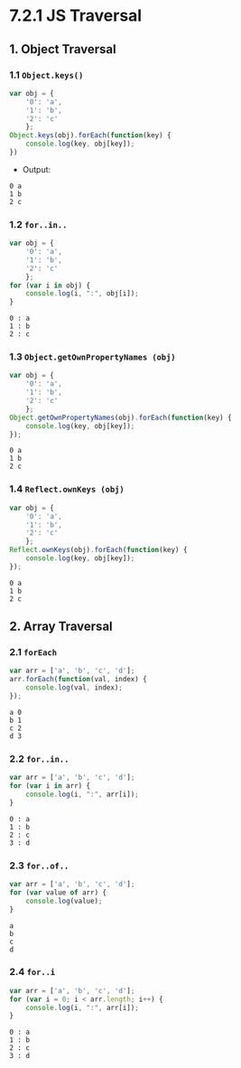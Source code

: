 # 7.2.1 JS Traversal

## 1. Object Traversal

### 1.1 `Object.keys()`

```javascript
var obj = {
    '0': 'a',
    '1': 'b',
    '2': 'c'
    };
Object.keys(obj).forEach(function(key) {
    console.log(key, obj[key]);
})
```

* Output:

```text
0 a
1 b
2 c
```

### 1.2 `for..in..`

```javascript
var obj = {
    '0': 'a',
    '1': 'b',
    '2': 'c'
    };
for (var i in obj) {
    console.log(i, ":", obj[i]);
}
```

```text
0 : a
1 : b
2 : c
```

### 1.3 `Object.getOwnPropertyNames (obj)`

```javascript
var obj = {
    '0': 'a',
    '1': 'b',
    '2': 'c'
    };
Object.getOwnPropertyNames(obj).forEach(function(key) {
    console.log(key, obj[key]);
});
```

```text
0 a
1 b
2 c
```

### 1.4 `Reflect.ownKeys (obj)`

```javascript
var obj = {
    '0': 'a',
    '1': 'b',
    '2': 'c'
    };
Reflect.ownKeys(obj).forEach(function(key) {
    console.log(key, obj[key]);
});
```

```text
0 a
1 b
2 c
```

## 2. Array Traversal

### 2.1 `forEach`

```javascript
var arr = ['a', 'b', 'c', 'd'];
arr.forEach(function(val, index) {
    console.log(val, index);
});
```

```text
a 0
b 1
c 2
d 3
```

### 2.2 `for..in..`

```javascript
var arr = ['a', 'b', 'c', 'd'];
for (var i in arr) {
    console.log(i, ":", arr[i]);
}
```

```text
0 : a
1 : b
2 : c
3 : d
```

### 2.3 `for..of..`

```javascript
var arr = ['a', 'b', 'c', 'd'];
for (var value of arr) {
    console.log(value);
}
```

```text
a
b
c
d
```

### 2.4 `for..i`

```javascript
var arr = ['a', 'b', 'c', 'd'];
for (var i = 0; i < arr.length; i++) {
    console.log(i, ":", arr[i]);
}
```

```text
0 : a
1 : b
2 : c
3 : d
```

